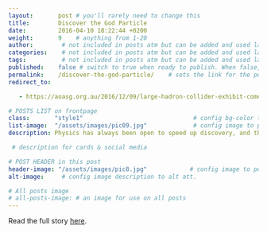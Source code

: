 ```yaml
---
layout:       post # you'll rarely need to change this
title:        Discover the God Particle
date:         2016-04-10 18:22:44 +0200
weight:       9    # anything from 1-20
author:        # not included in posts atm but can be added and used later
categories:    # not included in posts atm but can be added and used later
tags:          # not included in posts atm but can be added and used later
published:    false # switch to true when ready to publish. When false, you can check your links and share drafts using the github file for this page e.g https://github.com/sparcopen/open-to/blob/master/_posts/2017-04-10-welcome-to-jekyll.markdown
permalink:    /discover-the-god-particle/    # sets the link for the post. E.g permalink: /battle-disease/
redirect_to:

   - https://aoasg.org.au/2016/12/09/large-hadron-collider-exhibit-comes-to-town-an-open-access-success-story/

# POSTS LIST on frontpage
class:       "style1"                               # config bg-color to post list card (1 to 5)
list-image:  "/assets/images/pic09.jpg"             # config image to post list card (1 to 13 are generic colors and will fit with anything used if no images can be found)
description: Physics has always been open to speed up discovery, and the same was true for discovering the god particle

 # description for cards & social media

# POST HEADER in this post
header-image: "/assets/images/pic8.jpg"            # config image to post header
alt-image:     # config image description to alt att.

# All posts image
# all-posts-image: # an image for use on all posts
---
```

Read the full story [here](https://aoasg.org.au/2016/12/09/large-hadron-collider-exhibit-comes-to-town-an-open-access-success-story/).
